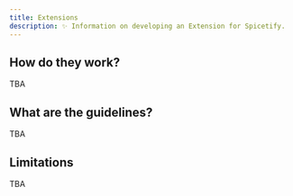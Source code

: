 ```yaml
---
title: Extensions
description: ✨ Information on developing an Extension for Spicetify.
---
```


## How do they work?
TBA

## What are the guidelines?
TBA

## Limitations
TBA
